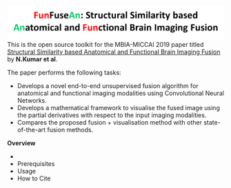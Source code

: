 ![GitHub Logo](/docs/logo.png)
This is the open source toolkit for the MBIA-MICCAI 2019 paper titled [Structural Similarity based Anatomical and Functional Brain Imaging Fusion](http://arxiv.org/abs/1908.03958) by **N.Kumar et al**. 


The paper performs the following tasks:
* Develops a novel end-to-end unsupervised fusion algorithm for anatomical and functional imaging modalities using Convolutional Neural Networks.
* Develops a mathematical framework to visualise the fused image using the partial derivatives with respect to the input imaging modalities.
* Compares the proposed fusion + visualisation method with other state-of-the-art fusion methods.

**Overview**

* 
* Prerequisites
* Usage
* How to Cite

